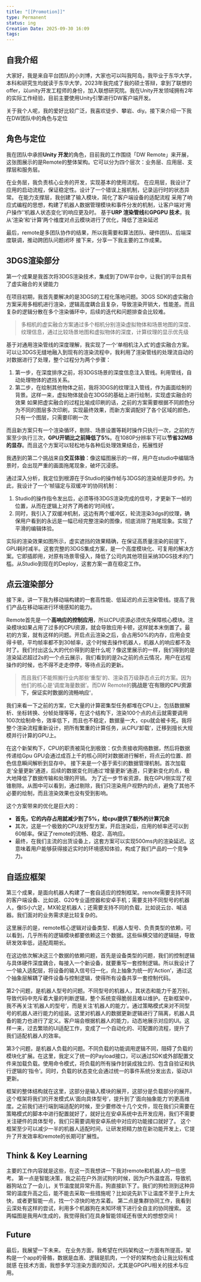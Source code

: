 ```yaml
---
title: "[[Promotion]]"
type: Permanent
status: ing
Creation Date: 2025-09-30 16:09
tags:
---
```

## 自我介绍
大家好，我是来自平台团队的小刘博，大家也可以叫我阿岛，我毕业于东华大学，本科和研究生均就读于东华大学，2023年我完成了我的硕士答辩，拿到了联想的offer，以unity开发工程师的身份，加入联想研究院。我在Unity开发领域拥有2年的实际工作经验，目前主要使用Unity引擎进行DW客户端开发。

关于我个人呢，我的爱好比较广泛，我喜欢徒步、攀岩、diy。接下来介绍一下我在DW团队中的角色与定位

## 角色与定位
我在团队中承担**Unity 开发**的角色，目前我的工作围绕「DW Remote」来开展，这张图展示的是Remote的整体架构。它可以分为四个层次：业务层、应用层、支撑层和服务层。

在业务层，我负责核心业务的开发，实现基本的使用流程。
在应用层，我设计了应用的启动流程，保证稳定性。设计了一个错误上报机制，记录运行时的状态异常。
在能力支撑层，我创建了输入模块，简化了客户端设备的适配流程
采用了响应式编程的思想，构建了机器人数据管理模块和事件分发的机制，让客户端对‘用户操作’‘机器人状态变化’的响应更及时。
基于**URP 渲染管线**和**GPGPU 技术**，我从‘渲染’和‘计算’两个维度对点云模块进行了优化，降低了渲染延迟

最后，remote是多团队协作的结果，所以我需要和算法团队、硬件团队、后端深度联调，推动跨团队问题闭环
接下来，分享一下我主要的工作成果。

## 3DGS渲染部分
第一个成果是我首次将3DGS渲染技术，集成到了DW平台中，让我们的平台具有了虚实融合的关键能力

在项目初期，我首先要解决的是3DGS的工程化落地问题。3DGS SDK的虚实融合方案采用多相机进行渲染，逻辑高度耦合且复杂，导致渲染开销大，性能差。而且复杂的逻辑分散在多个渲染循环中，后续的迭代和问题排查会比较难。
>多相机的虚实融合方案通过多个相机分别渲染虚拟物体和场景地图的深度、纹理信息，通过比较场景地图和虚拟物体的深度，计算纹理的显示优先级

基于对通用渲染管线的深度理解，我实现了一个‘单相机注入式’的虚实融合方案。可以让3DGS无缝地融入到现有的渲染流程中，我利用了渲染管线的处理流自动的对数据进行了处理，整个过程分为两个步骤：
1. 第一步，在深度排序之前，将3DGS场景的深度信息注入管线。利用管线，自动处理物体的遮挡关系。
2. 第二步，在绘制其他物体之前，我将3DGS的纹理注入管线，作为画面绘制的背景。这样一来，虚拟物体就会在3DGS的基础上进行绘制，实现虚实融合的效果
如果把虚实融合的过程比喻成印刷的话，之前的方案需要根据不同颜色分为不同的图层多次印刷，实现最终效果，而新方案调配好了各个区域的颜色，只有一个图层，只需要印刷一次

而且新方案只有一个渲染循环，剔除、场景设置等耗时操作只执行一次，之前的方案至少执行三次，**GPU开销比之前降低了5%**。在1080P分辨率下可以**节省32MB的显存**。而且这个方案可以轻松地与各种后处理效果结合，拓展性好

我遇到的第二个挑战来自**交互体验**：像这幅图展示的一样，用户在studio中编辑场景时，会出现严重的画面拖尾现象，破坏沉浸感。

通过深入分析，我定位到根源在于Studio的操作帧与3DGS的渲染帧是异步的。为此，我设计了一个‘帧锚定与双缓冲’的协同机制：

1. Studio的操作指令发出后，必须等待3DGS渲染完成的信号，才更新下一帧的位置，从而在逻辑上对齐了两者的‘时间线’。
2. 同时，我引入了双缓冲机制，这边有两个缓冲区，轮流渲染3dgs的纹理，确保用户看到的永远是一幅已经完整渲染的图像，彻底消除了拖尾现象。实现了平滑的编辑体验。

实际的渲染效果如图所示，虚实遮挡的效果精确，在保证高质量渲染的前提下，GPU耗时减半。这套完整的3DGS集成方案，是一个高度模块化、可复用的解决方案。它即插即用，对原有场景零侵入，降低了公司内其他项目采纳3DGS技术的门槛。从Studio到现在的Deploy，这套方案一直在稳定工作。

## 点云渲染部分
接下来，讲一下我为移动端构建的一套高性能、低延迟的点云渲染管线。提高了我们产品在移动端进行环境感知的能力。

Remote首先是一个**高响应的控制应用**，所以CPU资源必须优先保障核心模块。渲染模块如果占用了过多的CPU资源，就会导致应用卡顿，这样就本末倒置了。最初的方案，就有这样的问题。开启点云渲染之后，会占用50%的内存，应用会变得卡顿，平均帧率都不到30帧率，这个时候去操作机器人，机器人的响应都不及时了。我们付出这么大的代价得到的是什么呢？像这里展示的一样，我们得到的是渲染延迟超过2s的一个点云展示，我们看到的是2s之前的点云情况，用户在远程操作的时候，也不得不走走停停，等待点云的更新。

>而且我们不能照搬行业内那些‘重型’的、渲染百万级静态点云的方案。因为他们的核心是‘调度海量数据’。而DW Remote的**挑战是‘在有限的CPU资源下，保证实时数据的流畅响应’**。

我们来看一下之前的方案，它大量的计算密集型任务都堆在CPU上，包括数据解析、坐标转换、分帧处理等等，在这个结构下，渲染100个点的点云就需要调用100次绘制命令，效率低下，而且也不稳定，数据量一大，cpu就会被卡死。我将整个渲染流程重新设计，把所有繁重的计算任务，从CPU‘卸载’，迁移到擅长大规模并行计算的GPU上。

在这个新架构下，CPU的职责被简化到极致：仅负责接收网络数据，然后将数据传递给Gpu
GPU会通过成百上千的核心同时对数据进行解析，将点云的位置、颜色信息瞬间解析到显存中。
接下来是一个基于索引的数据管理机制。首次加载走‘全量更新’通道，后续的数据变化则通过‘增量更新’通道，只更新变化的点，极大地降低了数据传输和处理的开销。
为了近一步节省资源，我在GPU侧实现了视锥剔除。从图中可以看到，通过剔除，我们只渲染用户视野内的点，避免了其他不必要的绘制，而且渲染效果也没有受到影响。

这个方案带来的优化是巨大的：
- **首先，它的内存占用就减少到了5%，给cpu提供了额外的计算冗余** 
- 其次，这是一个极致的CPU友好型方案，开启渲染后，应用的帧率还可以到60帧率。保证了remote的流畅、稳定、高响应。
- 最终，在我们主流的出货设备上，这套方案可以实现500ms内的渲染延迟。这意味着用户能够获得接近实时的环境感知体验，构成了我们产品的一个竞争力。

## 自适应框架
第三个成果，是面向机器人构建了一套自适应的控制框架。remote需要支持不同的客户端设备、比如说、G20专业遥控器和安卓手机；需要支持不同型号的机器人，像IS小六足，MX轮足机器人；还需要支持不同的负载，比如说云台、喊话器。我们面对的业务需求是比较复杂的。

这里展示的是，remote核心逻辑对设备类型、机器人型号、负责类型的依赖，可以看到，几乎所有的逻辑模块都要依赖这三个数据。这些纵横交错的逻辑链，导致研发效率低，适配周期长。

在这边依次解决这三个数据的依赖问题，首先是设备类型的问题，我们的控制逻辑与具体硬件深度耦合，每接入一个新设备，就要重写一套控制逻辑。所以我设计了一个输入适配层，将设备的输入信号归一化，向上抽象为统一的‘Action’，通过这个抽象层解耦了硬件设备与控制逻辑，使得所有设备共享一套控制代码。

第2个问题，是机器人型号的问题。不同型号的机器人，其状态和能力千差万别，导致代码中充斥着大量的判断逻辑，整个系统变得脆弱且难以维护。在新框架中，我不再关注‘机器人的型号’，而是关注‘机器人的能力’。通过策略模式来对不同型号的机器人进行能力的组装。这里对机器人的数据更新逻辑进行了隔离，机器人具备的能力也进行了定义。客户端会根据机器人的能力，动态地展示对应的UI。这样一来，过去繁琐的UI适配工作，变成了一个自动化的、可配置的流程，提升了我们适配机器人的效率。

第3个问题，是机器人负载的问题。不同负载的功能调用逻辑不同，阻碍了负载的模块化扩展。在这里，我定义了统一的Payload接口，可以通过SDK或外部配置文件来加载负载。使用命令模式，将负载的所有操作封装成独立的、包含自验证和执行逻辑的‘指令’。同时，负载的状态变化会通过统一的事件系统分发出去，驱动UI更新。

框架的整体结构就在这里，这部分是输入模块的展开，这部分是负载部分的展开。这个框架将我们的开发模式从‘面向具体型号’，提升到了‘面向抽象能力’的更高维度。之前我们进行端到端适配的时候，至少要修改十几个文件，现在我们只需要在策略模式的脚本中进行配置就好了，就好比在安卓系统中去开发应用，我们不需要关注硬件的具体型号，我们只需要调用安卓系统中对应的功能接口就好了。
这个框架至少可以减少一半的机器人适配时间，让研发把精力放在新功能开发上，它提升了开发效率和remote的长期可扩展性。

## Think & Key Learning
主要的工作内容就是这些，在这一页我想讲一下我对remote和机器人的一些思考。
第一点是智能决策，我之前在户外测试狗的时候，因为户外温度高，导致机器狗站立了一会儿，关节温度就异常升高，狗直接趴下了。我们的狗检测到这种异常的温度升高之后，能不能去采取一些措施呢？比如说先趴下让温度不至于上升太快，或者更智能一点，找一个凉快的地方呆着。
第二点是集群协同工作，我看到云深处有这样的尝试，利用多个机器狗在未知环境下进行全自主的协同搜索。
这两幅图是我用AI生成的，我觉得我们在具身智能领域还有很大的想想空间！

## Future
最后，我展望一下未来。
在业务方面，我希望在代码架构这一方面有所提高，架构是一个app的骨骼，数据是血液、逻辑是肌肉，一个好的架构也会让我比较有成就感
在技术方面，我想多学习渲染方面的知识，尤其是GPGPU相关的技术与应用。